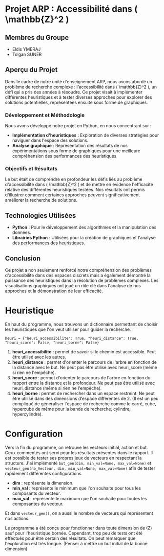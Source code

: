 # Projet ARP : Accessibilité dans \( \mathbb{Z}^2 \)

## Membres du Groupe

- Eldis YMERAJ
- Tolgan SUNER

## Aperçu du Projet

Dans le cadre de notre unité d'enseignement ARP, nous avons abordé un problème de recherche complexe : l'accessibilité dans \( \mathbb{Z}^2 \), un défi qui a pris des années à résoudre. Ce projet visait à implémenter différentes heuristiques et à tester diverses approches pour explorer des solutions potentielles, représentées ensuite sous forme de graphiques.

### Développement et Méthodologie

Nous avons développé notre projet en Python, en nous concentrant sur :

- **Implémentation d'heuristiques** : Exploration de diverses stratégies pour naviguer dans l'espace des solutions.
- **Analyse graphique** : Représentation des résultats de nos expérimentations sous forme de graphiques pour une meilleure compréhension des performances des heuristiques.

### Objectifs et Résultats

Le but était de comprendre en profondeur les défis liés au problème d'accessibilité dans \( \mathbb{Z}^2 \) et de mettre en évidence l'efficacité relative des différentes heuristiques testées. Nos résultats ont permis d'illustrer comment certaines approches peuvent significativement améliorer la recherche de solutions.

## Technologies Utilisées

- **Python** : Pour le développement des algorithmes et la manipulation des données.
- **Librairies Python** : Utilisées pour la création de graphiques et l'analyse des performances des heuristiques.

## Conclusion

Ce projet a non seulement renforcé notre compréhension des problèmes d'accessibilité dans des espaces discrets mais a également démontré la puissance des heuristiques dans la résolution de problèmes complexes. Les visualisations graphiques ont joué un rôle clé dans l'analyse de nos approches et la démonstration de leur efficacité.


# Heuristique

En haut du programme, nous trouvons un dictionnaire permettant de choisir les heuristiques que l'on veut utiliser pour guider la recherche.

```
heuri = {"heuri_accessibilite": True, "heuri_distance": True, "heuri_score": False, "heuri_borne": False}
```

1. **heuri_accessibilite** : permet de savoir si le chemin est accessible. Peut être utilisé avec les autres.
2. **heuri_distance** : permet d'orienter le parcours de l'arbre en fonction de la distance avec le but. Ne peut pas être utilisé avec heuri_score (même si rien ne l'empêche).
3. **heuri_score** : permet d'orienter le parcours de l'arbre en fonction du rapport entre la distance et la profondeur. Ne peut pas être utilisé avec heuri_distance (même si rien ne l'empêche).
4. **heuri_borne** : permet de rechercher dans un espace restreint. Ne peut être utilisé dans des dimensions d'espace différentes de 2. (Il est un peu compliqué de généraliser l'espace de recherche comme le carré, cube, hypercube de même pour la bande de recherche, cylindre, hypercylindre).

# Configuration

Vers la fin du programme, on retrouve les vecteurs initial, action et but. Ceux commentés ont servi pour les résultats présentés dans le rapport. 
Il est possible de tester ses propres jeux de vecteurs en respectant la structure.
J'ai implémenté `but_gen(dim, min_val=None, max_val=None)` et `vecteur_gen(nb_Vecteur, dim, min_val=None, max_val=None)` afin de tester rapidement différentes configurations.

- **dim** : représente la dimension.
- **min_val** : représente le minimum que l'on souhaite pour tous les composants du vecteur.
- **max_val** : représente le maximum que l'on souhaite pour toutes les composantes du vecteur.

Et dans `vecteur_gen()`, on a aussi le nombre de vecteurs qui représentent nos actions.

Le programme a été conçu pour fonctionner dans toute dimension de \(Z\) sauf pour l'heuristique bornée. Cependant, trop peu de tests ont été effectués pour être certain des résultats. On peut remarquer que l'exploration est très longue.
(Penser à mettre un but initial de la bonne dimension)
